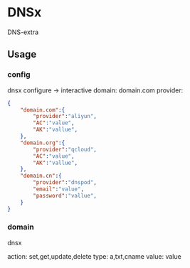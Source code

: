 # DNSx

DNS-extra


## Usage

### config

dnsx configure  -> interactive
domain: domain.com
provider:

```json
{
    "domain.com":{
        "provider":"aliyun",
        "AC":"value",
        "AK":"vallue",
    }, 
    "domain.org":{
        "provider":"qcloud",
        "AC":"value",
        "AK":"vallue",
    }, 
    "domain.cn":{
        "provider":"dnspod",
        "email":"value",
        "password":"vallue",
    }
}
```

### domain 
dnsx <action> <domain> <type> <value>

action: set,get,update,delete
type: a,txt,cname
value: value

